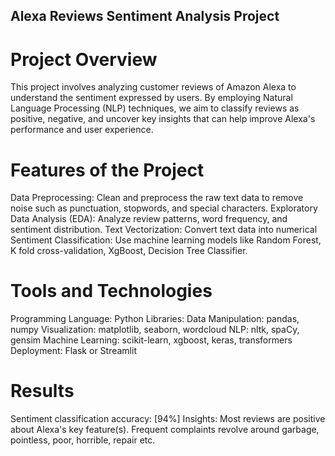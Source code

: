  ## Alexa Reviews Sentiment Analysis Project


 # Project Overview

 This project involves analyzing customer reviews of Amazon Alexa to understand the sentiment expressed by users. 
 By employing Natural Language Processing (NLP) techniques, we aim to classify reviews as positive, negative, and uncover key insights that can help improve Alexa's performance and user experience.


 # Features of the Project

 Data Preprocessing: Clean and preprocess the raw text data to remove noise such as punctuation, stopwords, and special characters.
 Exploratory Data Analysis (EDA): Analyze review patterns, word frequency, and sentiment distribution.
 Text Vectorization: Convert text data into numerical
 Sentiment Classification: Use machine learning models like Random Forest, K fold cross-validation, XgBoost, Decision Tree Classifier.


# Tools and Technologies
Programming Language: Python
Libraries:
Data Manipulation: pandas, numpy
Visualization: matplotlib, seaborn, wordcloud
NLP: nltk, spaCy, gensim
Machine Learning: scikit-learn, xgboost, keras, transformers
Deployment: Flask or Streamlit

# Results

Sentiment classification accuracy: [94%]
Insights:
Most reviews are positive about Alexa's key feature(s).
Frequent complaints revolve around garbage, pointless, poor, horrible, repair etc.

